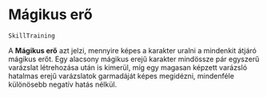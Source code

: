 # Mágikus erő

`SkillTraining`

A **Mágikus erő** azt jelzi, mennyire képes a karakter uralni a mindenkit átjáró mágikus erőt. Egy alacsony mágikus erejű karakter mindössze pár egyszerű varázslat létrehozása után is kimerül, míg egy magasan képzett varázsló hatalmas erejű varázslatok garmadáját képes megidézni, mindenféle különösebb negatív hatás nélkül.
